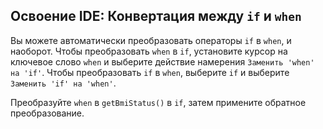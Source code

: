 ## Освоение IDE: Конвертация между `if` и `when`

Вы можете автоматически преобразовать операторы `if` в `when`, и наоборот. Чтобы преобразовать `when` в `if`, установите курсор на ключевое слово `when` и выберите действие намерения <span class="control">`Заменить 'when' на 'if'`</span>. Чтобы преобразовать `if` в `when`, выберите `if` и выберите <span class="control">`Заменить 'if' на 'when'`</span>.

Преобразуйте `when` в `getBmiStatus()` в `if`, затем примените обратное преобразование.